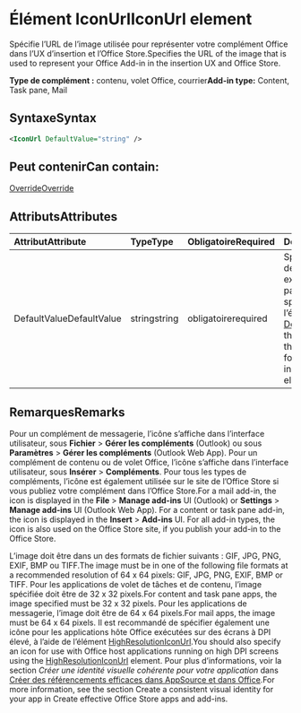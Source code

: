 # <a name="iconurl-element"></a><span data-ttu-id="14d88-101">Élément IconUrl</span><span class="sxs-lookup"><span data-stu-id="14d88-101">IconUrl element</span></span>

<span data-ttu-id="14d88-102">Spécifie l’URL de l’image utilisée pour représenter votre complément Office dans l’UX d’insertion et l’Office Store.</span><span class="sxs-lookup"><span data-stu-id="14d88-102">Specifies the URL of the image that is used to represent your Office Add-in in the insertion UX and Office Store.</span></span>

<span data-ttu-id="14d88-103">**Type de complément :** contenu, volet Office, courrier</span><span class="sxs-lookup"><span data-stu-id="14d88-103">**Add-in type:** Content, Task pane, Mail</span></span>

## <a name="syntax"></a><span data-ttu-id="14d88-104">Syntaxe</span><span class="sxs-lookup"><span data-stu-id="14d88-104">Syntax</span></span>

```XML
<IconUrl DefaultValue="string" />
```

## <a name="can-contain"></a><span data-ttu-id="14d88-105">Peut contenir</span><span class="sxs-lookup"><span data-stu-id="14d88-105">Can contain:</span></span>

[<span data-ttu-id="14d88-106">Override</span><span class="sxs-lookup"><span data-stu-id="14d88-106">Override</span></span>](override.md)

## <a name="attributes"></a><span data-ttu-id="14d88-107">Attributs</span><span class="sxs-lookup"><span data-stu-id="14d88-107">Attributes</span></span>

|<span data-ttu-id="14d88-108">**Attribut**</span><span class="sxs-lookup"><span data-stu-id="14d88-108">**Attribute**</span></span>|<span data-ttu-id="14d88-109">**Type**</span><span class="sxs-lookup"><span data-stu-id="14d88-109">**Type**</span></span>|<span data-ttu-id="14d88-110">**Obligatoire**</span><span class="sxs-lookup"><span data-stu-id="14d88-110">**Required**</span></span>|<span data-ttu-id="14d88-111">**Description**</span><span class="sxs-lookup"><span data-stu-id="14d88-111">**Description**</span></span>|
|:-----|:-----|:-----|:-----|
|<span data-ttu-id="14d88-112">DefaultValue</span><span class="sxs-lookup"><span data-stu-id="14d88-112">DefaultValue</span></span>|<span data-ttu-id="14d88-113">string</span><span class="sxs-lookup"><span data-stu-id="14d88-113">string</span></span>|<span data-ttu-id="14d88-114">obligatoire</span><span class="sxs-lookup"><span data-stu-id="14d88-114">required</span></span>|<span data-ttu-id="14d88-115">Spécifie la valeur par défaut de ce paramètre, exprimée pour les paramètres régionaux spécifiés dans l’élément [DefaultLocale](defaultlocale.md).</span><span class="sxs-lookup"><span data-stu-id="14d88-115">Specifies the default value for this setting, expressed for the locale specified in the [DefaultLocale](defaultlocale.md) element.</span></span>|

## <a name="remarks"></a><span data-ttu-id="14d88-116">Remarques</span><span class="sxs-lookup"><span data-stu-id="14d88-116">Remarks</span></span>

<span data-ttu-id="14d88-p101">Pour un complément de messagerie, l’icône s’affiche dans l’interface utilisateur, sous **Fichier**  >  **Gérer les compléments** (Outlook) ou sous **Paramètres**  >  **Gérer les compléments** (Outlook Web App). Pour un complément de contenu ou de volet Office, l’icône s’affiche dans l’interface utilisateur, sous **Insérer**  >  **Compléments**. Pour tous les types de compléments, l’icône est également utilisée sur le site de l’Office Store si vous publiez votre complément dans l’Office Store.</span><span class="sxs-lookup"><span data-stu-id="14d88-p101">For a mail add-in, the icon is displayed in the  **File** > **Manage add-ins** UI (Outlook) or **Settings** > **Manage add-ins** UI (Outlook Web App). For a content or task pane add-in, the icon is displayed in the **Insert** > **Add-ins** UI. For all add-in types, the icon is also used on the Office Store site, if you publish your add-in to the Office Store.</span></span>

<span data-ttu-id="14d88-120">L’image doit être dans un des formats de fichier suivants : GIF, JPG, PNG, EXIF, BMP ou TIFF.</span><span class="sxs-lookup"><span data-stu-id="14d88-120">The image must be in one of the following file formats at a recommended resolution of 64 x 64 pixels: GIF, JPG, PNG, EXIF, BMP or TIFF.</span></span> <span data-ttu-id="14d88-121">Pour les applications de volet de tâches et de contenu, l’image spécifiée doit être de 32 x 32 pixels.</span><span class="sxs-lookup"><span data-stu-id="14d88-121">For content and task pane apps, the image specified must be 32 x 32 pixels.</span></span> <span data-ttu-id="14d88-122">Pour les applications de messagerie, l’image doit être de 64 x 64 pixels.</span><span class="sxs-lookup"><span data-stu-id="14d88-122">For mail apps, the image must be 64 x 64 pixels.</span></span> <span data-ttu-id="14d88-123">Il est recommandé de spécifier également une icône pour les applications hôte Office exécutées sur des écrans à DPI élevé, à l’aide de l’élément [HighResolutionIconUrl](highresolutioniconurl.md).</span><span class="sxs-lookup"><span data-stu-id="14d88-123">You should also specify an icon for use with Office host applications running on high DPI screens using the [HighResolutionIconUrl](highresolutioniconurl.md) element.</span></span> <span data-ttu-id="14d88-124">Pour plus d’informations, voir la section _Créer une identité visuelle cohérente pour votre application_ dans [Créer des référencements efficaces dans AppSource et dans Office](https://docs.microsoft.com/office/dev/store/create-effective-office-store-listings#create-a-consistent-visual-identity).</span><span class="sxs-lookup"><span data-stu-id="14d88-124">For more information, see the section  Create a consistent visual identity for your app in Create effective Office Store apps and add-ins.</span></span>
